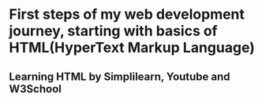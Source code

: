 # First steps of my web development journey, starting with basics of HTML(HyperText Markup Language)

## Learning HTML by Simplilearn, Youtube and W3School
